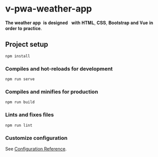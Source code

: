 # v-pwa-weather-app

𝐓𝐡𝐞 𝐰𝐞𝐚𝐭𝐡𝐞𝐫 𝐚𝐩𝐩  𝐢𝐬 𝐝𝐞𝐬𝐢𝐠𝐧𝐞𝐝   𝐰𝐢𝐭𝐡 𝐇𝐓𝐌𝐋, 𝐂𝐒𝐒, 𝐁𝐨𝐨𝐭𝐬𝐭𝐫𝐚𝐩 𝐚𝐧𝐝 𝐕𝐮𝐞 𝐢𝐧 𝐨𝐫𝐝𝐞𝐫 𝐭𝐨 𝐩𝐫𝐚𝐜𝐭𝐢𝐜𝐞.


## Project setup
```
npm install
```

### Compiles and hot-reloads for development
```
npm run serve
```

### Compiles and minifies for production
```
npm run build
```

### Lints and fixes files
```
npm run lint
```

### Customize configuration
See [Configuration Reference](https://cli.vuejs.org/config/).
